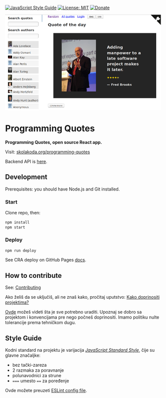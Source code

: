 [![JavaScript Style Guide](https://img.shields.io/badge/code_style-standard-brightgreen.svg)](https://standardjs.com)
[![License: MIT](https://img.shields.io/badge/License-MIT-yellow.svg)](https://github.com/skolakoda/programming-quotes/blob/master/LICENSE)
[![Donate](https://img.shields.io/badge/Donate-PayPal-green.svg)](https://paypal.me/skolakoda)

[![](screen.png)](https://skolakoda.org/programming-quotes/)

# Programming Quotes

**Programming Quotes, open source React app.**

Visit: [skolakoda.org/programming-quotes](https://skolakoda.org/programming-quotes/)

Backend API is [here](https://github.com/skolakoda/baza-podataka).

## Development

Prerequisites: you should have Node.js and Git installed.

### Start

Clone repo, then:

```
npm install
npm start

```

### Deploy

```
npm run deploy
```

See CRA deploy on GitHub Pages [docs](https://github.com/facebookincubator/create-react-app/blob/master/packages/react-scripts/template/README.md#github-pages).

## How to contribute

See: [Contributing](CONTRIBUTING.md)

Ako želiš da se uključiš, ali ne znaš kako, pročitaj uputstvo: [Kako doprinositi projektima?](http://skolakoda.org/kako-doprinositi/)

[Ovde](https://trello.com/b/fBcFTxgo/programming-quotes) možeš videti šta je sve potrebno uraditi. Upoznaj se dobro sa projektom i konvencijama pre nego počneš doprinositi. Imamo politiku nulte tolerancije prema tehničkom dugu.

## Style Guide

Kodni standard na projektu je varijacija [*JavaScript Standard Style*](https://standardjs.com/), čije su glavne značaljke:

- bez tački-zareza
- 2 razmaka za poravnanje
- polunavodnici za strune
- `===` umesto `==` za poređenje

Ovde možete preuzeti [ESLint config file](https://github.com/skolakoda/kodni-standard/blob/master/.eslintrc).
